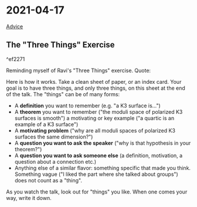 # 2021-04-17

[Advice](Advice)

## The "Three Things" Exercise

^ef2271

Reminding myself of Ravi's "Three Things" exercise. Quote:

Here is how it works. Take a clean sheet of paper, or an index card. Your goal is to have three things, and only three things, on this sheet at the end of the talk. The "things" can be of many forms:

- A **definition** you want to remember (e.g. "a K3 surface is...")
- A **theorem** you want to remember ("the moduli space of polarized K3 surfaces is smooth")
a motivating or key example ("a quartic is an example of a K3 surface")
- A **motivating problem** ("why are all moduli spaces of polarized K3 surfaces the same dimension?")
- A **question you want to ask the speaker** ("why is that hypothesis in your theorem?")
- A **question you want to ask someone else** (a definition, motivation, a question about a connection etc.)
- Anything else of a similar flavor: something specific that made you think. Something vague ("I liked the part where she talked about groups") does not count as a "thing".

As you watch the talk, look out for "things" you like. When one comes your way, write it down.
